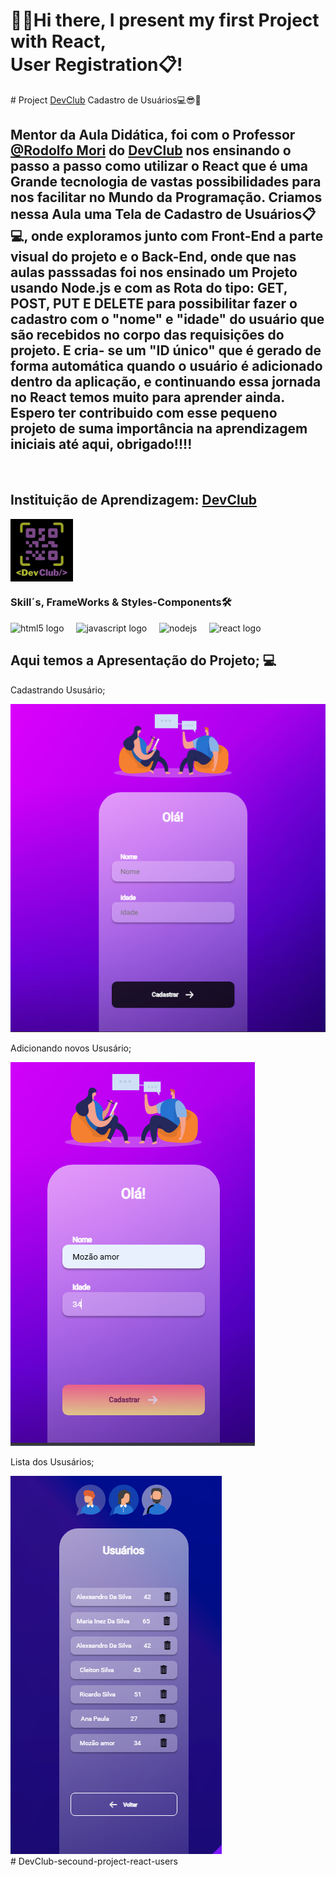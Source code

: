 <h1>👋🏽Hi there, I present my first Project with React,<br> 
  User Registration📋!</h1>
# Project <a href="https://aulas.devclub.com.br/">DevClub</a> Cadastro de Usuários💻😎🚀
<h2>Mentor da Aula Didática, foi com o Professor <a href="https://www.instagram.com/rodolfomorii"/>@Rodolfo Mori<a/> do <a href="https://aulas.devclub.com.br/">DevClub</a> nos ensinando o passo a passo como utilizar o React que é uma Grande tecnologia de vastas possibilidades para nos facilitar no Mundo da Programação. Criamos nessa Aula uma Tela de Cadastro de Usuários📋💻, onde exploramos junto com Front-End a parte visual do projeto e o Back-End, onde que nas aulas passsadas foi nos ensinado um Projeto usando Node.js e com as Rota  do tipo: GET, POST, PUT E DELETE para possibilitar fazer o cadastro com o "nome" e "idade" do usuário que são recebidos no corpo das requisições do projeto. E cria- se um "ID único" que é gerado de forma automática quando o usuário é adicionado dentro da aplicação, e continuando essa jornada no React temos muito para aprender ainda. Espero ter contribuido com esse pequeno projeto de suma importância na aprendizagem iniciais até aqui, obrigado!!!!</h2>
<br>
<h2>Instituição de Aprendizagem: <a href="https://rodolfomori.com.br/devclub">DevClub</a></h2>  
<img align="center" alt="Coding" width="100" src="https://github.com/alx-8914/alx-8914/raw/main/dev_club_devs_logo.jpg">
<div align="left">
  <h3>Skill´s, FrameWorks & Styles-Components🛠️</h3>
  <img src="https://cdn.jsdelivr.net/gh/devicons/devicon/icons/html5/html5-original.svg" height="48" alt="html5 logo"  />
  <img width="12" />

  <img src="https://cdn.jsdelivr.net/gh/devicons/devicon/icons/javascript/javascript-original.svg" height="48" alt="javascript logo"  />
  <img width="12" />

  <img width="48" height="48" src="https://img.icons8.com/color/48/nodejs.png" alt="nodejs"/>
  <img width="12" />

   <img src="https://cdn.jsdelivr.net/gh/devicons/devicon/icons/react/react-original.svg" height="48" alt="react logo"  />
  <img width="12" />

</div>

<div>
  <h2>Aqui temos a Apresentação do Projeto; 💻</h2>
  <p>Cadastrando Ususário;</p>
  <img src="Tela Inicial.png"/>
  <p>Adicionando novos Ususário;</p>
  <img src="Add users.png"/>
  <p>Lista dos Ususários;</p>
  <img src="Lista dos users.png"/>
</div>
# DevClub-secound-project-react-users
